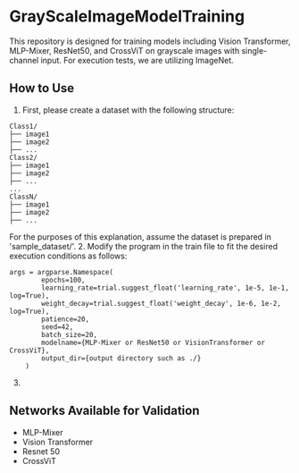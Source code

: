# GrayScaleImageModelTraining
This repository is designed for training models including Vision Transformer, MLP-Mixer, ResNet50, and CrossViT on grayscale images with single-channel input. For execution tests, we are utilizing ImageNet.
## How to Use
1. First, please create a dataset with the following structure:
```
Class1/
├── image1
├── image2
├── ...
Class2/
├── image1
├── image2
├── ...
...
ClassN/
├── image1
├── image2
├── ...

```
For the purposes of this explanation, assume the dataset is prepared in 'sample_dataset/'.
2. Modify the program in the train file to fit the desired execution conditions as follows:
```
args = argparse.Namespace(
        epochs=100,
        learning_rate=trial.suggest_float('learning_rate', 1e-5, 1e-1, log=True),
        weight_decay=trial.suggest_float('weight_decay', 1e-6, 1e-2, log=True),
        patience=20,
        seed=42,
        batch_size=20,
        modelname={MLP-Mixer or ResNet50 or VisionTransformer or CrossViT},
        output_dir={output directory such as ./}
    )
```
3. 
## Networks Available for Validation
- MLP-Mixer
- Vision Transformer
- Resnet 50
- CrossViT